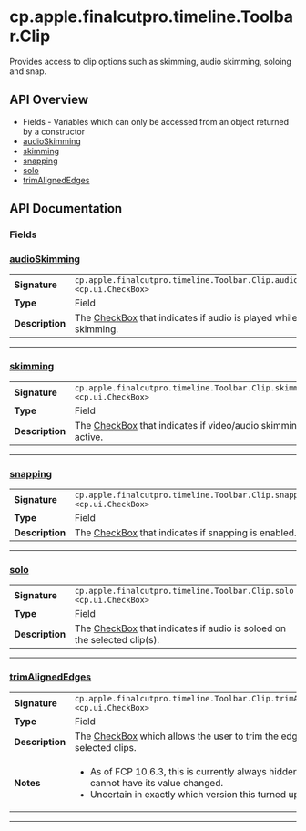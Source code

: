 # cp.apple.finalcutpro.timeline.Toolbar.Clip

Provides access to clip options such as skimming, audio skimming, soloing and snap.

## API Overview
* Fields - Variables which can only be accessed from an object returned by a constructor
 * [audioSkimming](#audioSkimming)
 * [skimming](#skimming)
 * [snapping](#snapping)
 * [solo](#solo)
 * [trimAlignedEdges](#trimAlignedEdges)

## API Documentation

### Fields


### [audioSkimming](#audioSkimming)

|                                             |                                                                                     |
| --------------------------------------------|-------------------------------------------------------------------------------------|
| **Signature**                               | `cp.apple.finalcutpro.timeline.Toolbar.Clip.audioSkimming <cp.ui.CheckBox>`                                                                    |
| **Type**                                    | Field                                                                     |
| **Description**                             | The [CheckBox](cp.ui.CheckBox.md) that indicates if audio is played while skimming.                                                                     |

---

### [skimming](#skimming)

|                                             |                                                                                     |
| --------------------------------------------|-------------------------------------------------------------------------------------|
| **Signature**                               | `cp.apple.finalcutpro.timeline.Toolbar.Clip.skimming <cp.ui.CheckBox>`                                                                    |
| **Type**                                    | Field                                                                     |
| **Description**                             | The [CheckBox](cp.ui.CheckBox.md) that indicates if video/audio skimming is active.                                                                     |

---

### [snapping](#snapping)

|                                             |                                                                                     |
| --------------------------------------------|-------------------------------------------------------------------------------------|
| **Signature**                               | `cp.apple.finalcutpro.timeline.Toolbar.Clip.snapping <cp.ui.CheckBox>`                                                                    |
| **Type**                                    | Field                                                                     |
| **Description**                             | The [CheckBox](cp.ui.CheckBox.md) that indicates if snapping is enabled.                                                                     |

---

### [solo](#solo)

|                                             |                                                                                     |
| --------------------------------------------|-------------------------------------------------------------------------------------|
| **Signature**                               | `cp.apple.finalcutpro.timeline.Toolbar.Clip.solo <cp.ui.CheckBox>`                                                                    |
| **Type**                                    | Field                                                                     |
| **Description**                             | The [CheckBox](cp.ui.CheckBox.md) that indicates if audio is soloed on the selected clip(s).                                                                     |

---

### [trimAlignedEdges](#trimAlignedEdges)

|                                             |                                                                                     |
| --------------------------------------------|-------------------------------------------------------------------------------------|
| **Signature**                               | `cp.apple.finalcutpro.timeline.Toolbar.Clip.trimAlignedEdges <cp.ui.CheckBox>`                                                                    |
| **Type**                                    | Field                                                                     |
| **Description**                             | The [CheckBox](cp.ui.CheckBox.md) which allows the user to trim the edges of the selected clips.                                                                     |
| **Notes**                                   | <ul><li>As of FCP 10.6.3, this is currently always hidden, and cannot have its value changed.</li><li>Uncertain in exactly which version this turned up.</li></ul>                |

---
